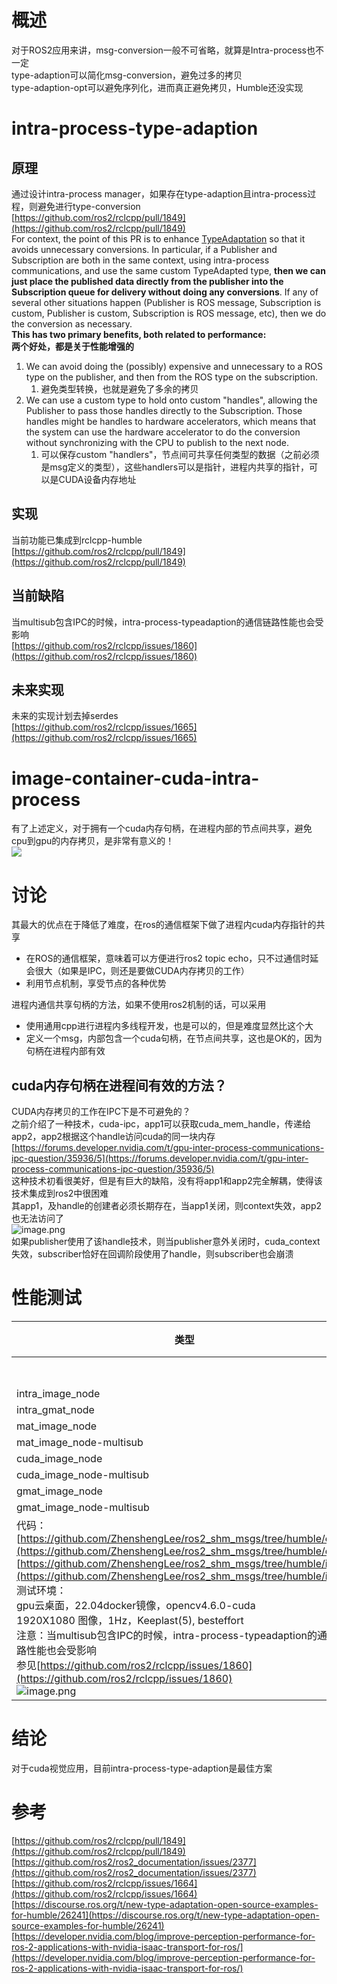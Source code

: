 # 概述

对于ROS2应用来讲，msg-conversion一般不可省略，就算是Intra-process也不一定<br />type-adaption可以简化msg-conversion，避免过多的拷贝<br />type-adaption-opt可以避免序列化，进而真正避免拷贝，Humble还没实现

# intra-process-type-adaption

## 原理

通过设计intra-process manager，如果存在type-adaption且intra-process过程，则避免进行type-conversion<br />[https://github.com/ros2/rclcpp/pull/1849](https://github.com/ros2/rclcpp/pull/1849)<br />For context, the point of this PR is to enhance [TypeAdaptation](https://ros.org/reps/rep-2007.html) so that it avoids unnecessary conversions. In particular, if a Publisher and Subscription are both in the same context, using intra-process communications, and use the same custom TypeAdapted type, **then we can just place the published data directly from the publisher into the Subscription queue for delivery without doing any conversions**. If any of several other situations happen (Publisher is ROS message, Subscription is custom, Publisher is custom, Subscription is ROS message, etc), then we do the conversion as necessary.<br />**This has two primary benefits, both related to performance:**<br />**两个好处，都是关于性能增强的**

1. We can avoid doing the (possibly) expensive and unnecessary to a ROS type on the publisher, and then from the ROS type on the subscription.
   1. 避免类型转换，也就是避免了多余的拷贝
2. We can use a custom type to hold onto custom "handles", allowing the Publisher to pass those handles directly to the Subscription. Those handles might be handles to hardware accelerators, which means that the system can use the hardware accelerator to do the conversion without synchronizing with the CPU to publish to the next node.
   1. 可以保存custom "handlers"，节点间可共享任何类型的数据（之前必须是msg定义的类型），这些handlers可以是指针，进程内共享的指针，可以是CUDA设备内存地址

## 实现

当前功能已集成到rclcpp-humble<br />[https://github.com/ros2/rclcpp/pull/1849](https://github.com/ros2/rclcpp/pull/1849)

## 当前缺陷

当multisub包含IPC的时候，intra-process-typeadaption的通信链路性能也会受影响<br />[https://github.com/ros2/rclcpp/issues/1860](https://github.com/ros2/rclcpp/issues/1860)

## 未来实现

未来的实现计划去掉serdes<br />[https://github.com/ros2/rclcpp/issues/1665](https://github.com/ros2/rclcpp/issues/1665)

# image-container-cuda-intra-process

有了上述定义，对于拥有一个cuda内存句柄，在进程内部的节点间共享，避免cpu到gpu的内存拷贝，是非常有意义的！<br />![](https://cdn.nlark.com/yuque/0/2022/gif/23125517/1664448390902-1aed7ff3-4315-4102-9ac7-a49f30051e96.gif#clientId=ub1bbbb21-0fd2-4&crop=0&crop=0&crop=1&crop=1&from=paste&id=ud5de094b&margin=%5Bobject%20Object%5D&originHeight=450&originWidth=800&originalType=url&ratio=1&rotation=0&showTitle=false&status=done&style=none&taskId=ue4083b6d-7684-4d59-aa50-5b83fe9f72a&title=)

# 讨论

其最大的优点在于降低了难度，在ros的通信框架下做了进程内cuda内存指针的共享

- 在ROS的通信框架，意味着可以方便进行ros2 topic echo，只不过通信时延会很大（如果是IPC，则还是要做CUDA内存拷贝的工作）
- 利用节点机制，享受节点的各种优势

进程内通信共享句柄的方法，如果不使用ros2机制的话，可以采用

- 使用通用cpp进行进程内多线程开发，也是可以的，但是难度显然比这个大
- 定义一个msg，内部包含一个cuda句柄，在节点间共享，这也是OK的，因为句柄在进程内部有效

## cuda内存句柄在进程间有效的方法？

CUDA内存拷贝的工作在IPC下是不可避免的？<br />之前介绍了一种技术，cuda-ipc，app1可以获取cuda_mem_handle，传递给app2，app2根据这个handle访问cuda的同一块内存<br />[https://forums.developer.nvidia.com/t/gpu-inter-process-communications-ipc-question/35936/5](https://forums.developer.nvidia.com/t/gpu-inter-process-communications-ipc-question/35936/5)<br />这种技术初看很美好，但是有巨大的缺陷，没有将app1和app2完全解耦，使得该技术集成到ros2中很困难<br />其app1，及handle的创建者必须长期存在，当app1关闭，则context失效，app2也无法访问了<br />![image.png](https://cdn.nlark.com/yuque/0/2022/png/23125517/1664450425846-d361072e-a8f5-465b-be6c-5c5f1749e218.png#clientId=u1556d302-1221-4&crop=0&crop=0&crop=1&crop=1&from=paste&height=159&id=uf78b1a53&margin=%5Bobject%20Object%5D&name=image.png&originHeight=159&originWidth=1250&originalType=binary&ratio=1&rotation=0&showTitle=false&size=38774&status=done&style=none&taskId=u6a719f13-ef48-4ec7-adea-367b2740f75&title=&width=1250)<br />如果publisher使用了该handle技术，则当publisher意外关闭时，cuda_context失效，subscriber恰好在回调阶段使用了handle，则subscriber也会崩溃

# 性能测试

| 类型 | 传输时延 | Talker |  |  | Listener |  | 进程内共享<br />数据类型 |
| --- | --- | --- | --- | --- | --- | --- | --- |
|  |  | data<br />cpu2gpu | data<br />gpu2cpu | convert_to_ros | convert_to_custom | data<br />cpu2gpu |  |
| intra_image_node | 3.2ms |  | <br /> | ✓ | ✓ |  | sensor_msg_image |
| intra_gmat_node | 4.7ms | <br /> | ✓ | ✓ | ✓ | ✓ | sensor_msg_image |
| mat_image_node | 0.15ms | <br /> | <br /> | <br /> | <br /> | <br /> | cv::Mat |
| mat_image_node-multisub | 1.8ms |  |  | ✓ | <br /> |  | cv::Mat |
| cuda_image_node | 1.2ms | ✓ |  |  |  |  | cuda_raw_pointer |
| cuda_image_node-multisub | 3.0ms | ✓ | ✓ | ✓ |  |  | cuda_raw_pointer |
| gmat_image_node | 1.2ms | ✓ |  |  |  |  | cv::cuda::GpuMat |
| gmat_image_node-multisub | 3.5ms | ✓ | ✓ | ✓ |  |  | cv::cuda::GpuMat |
| 代码：<br />[https://github.com/ZhenshengLee/ros2_shm_msgs/tree/humble/cuda](https://github.com/ZhenshengLee/ros2_shm_msgs/tree/humble/cuda)<br />[https://github.com/ZhenshengLee/ros2_shm_msgs/tree/humble/intra](https://github.com/ZhenshengLee/ros2_shm_msgs/tree/humble/intra)<br />测试环境：<br />gpu云桌面，22.04docker镜像，opencv4.6.0-cuda<br />1920X1080 图像，1Hz，Keeplast(5), besteffort<br />注意：当multisub包含IPC的时候，intra-process-typeadaption的通信链路性能也会受影响<br />参见[https://github.com/ros2/rclcpp/issues/1860](https://github.com/ros2/rclcpp/issues/1860)<br />![image.png](https://cdn.nlark.com/yuque/0/2022/png/23125517/1666076738630-ccc3a8d6-dcda-4557-94d5-c88358760c5f.png#clientId=ub1ae9627-42c1-4&crop=0&crop=0&crop=1&crop=1&from=paste&height=328&id=ptthb&margin=%5Bobject%20Object%5D&name=image.png&originHeight=437&originWidth=641&originalType=binary&ratio=1&rotation=0&showTitle=false&size=71619&status=done&style=none&taskId=ucab763b5-ba4a-4cf0-912f-0193de610d9&title=&width=481) |  |  |  |  |  |  |  |

# 结论

对于cuda视觉应用，目前intra-process-type-adaption是最佳方案

# 参考

[https://github.com/ros2/rclcpp/pull/1849](https://github.com/ros2/rclcpp/pull/1849)<br />[https://github.com/ros2/ros2_documentation/issues/2377](https://github.com/ros2/ros2_documentation/issues/2377)<br />[https://github.com/ros2/rclcpp/issues/1664](https://github.com/ros2/rclcpp/issues/1664)<br />[https://discourse.ros.org/t/new-type-adaptation-open-source-examples-for-humble/26241](https://discourse.ros.org/t/new-type-adaptation-open-source-examples-for-humble/26241)<br />[https://developer.nvidia.com/blog/improve-perception-performance-for-ros-2-applications-with-nvidia-isaac-transport-for-ros/](https://developer.nvidia.com/blog/improve-perception-performance-for-ros-2-applications-with-nvidia-isaac-transport-for-ros/)
